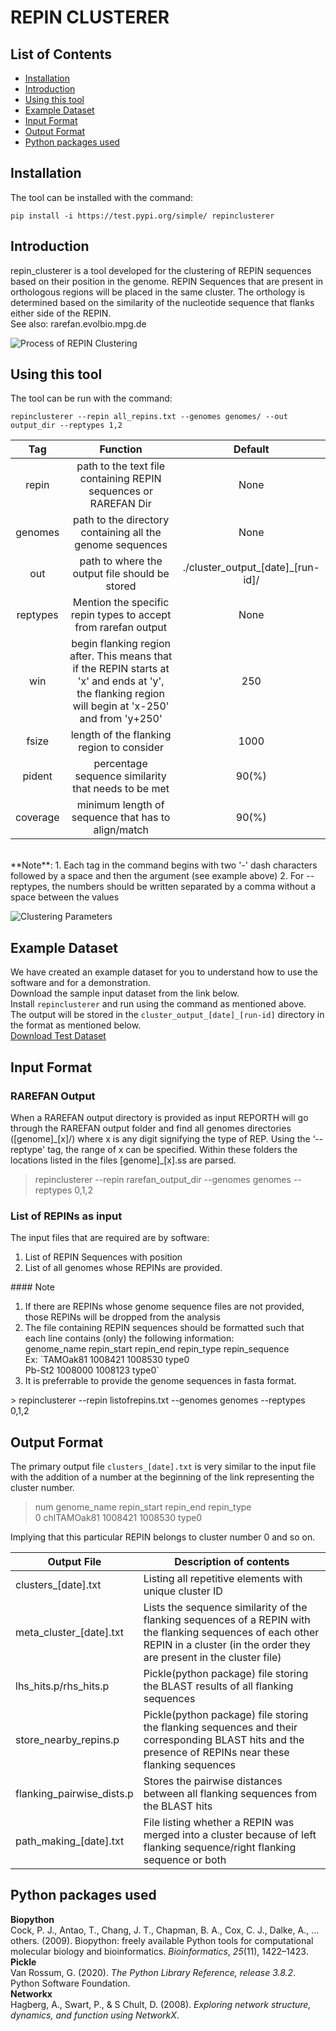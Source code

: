 # REPIN CLUSTERER

## List of Contents

- [Installation](#installation)
- [Introduction](#introduction)
- [Using this tool](#using-this-tool)
- [Example Dataset](#example-dataset)
- [Input Format](#input-format)
- [Output Format](#output-format)
- [Python packages used](#python-packages-used)

## Installation
The tool can be installed with the command:

    pip install -i https://test.pypi.org/simple/ repinclusterer

## Introduction
repin_clusterer is a tool developed for the clustering of REPIN sequences based on their position in the genome. REPIN Sequences that are present in orthologous regions will be placed in the same cluster. The orthology is determined based on the similarity of the nucleotide sequence that flanks either side of the REPIN.
<br>See also: rarefan.evolbio.mpg.de

![Process of REPIN Clustering](./readme_images/repin_process.heic)

## Using this tool
The tool can be run with the command:

    repinclusterer --repin all_repins.txt --genomes genomes/ --out output_dir --reptypes 1,2
  | Tag      |      Function      |      Default      |
|:------------:|:-------------:|:-------------:|
  |repin|path to the text file containing REPIN sequences or RAREFAN Dir| None|
  |genomes|path to the directory containing all the genome sequences| None|
  |out|path to where the output file should be stored| ./cluster\_output\_[date]_[run-id]/|
  |reptypes|Mention the specific repin types to accept from rarefan output | None|
  |win|begin flanking region after. This means that if the REPIN starts at 'x' and ends at 'y', the flanking region will begin at 'x-250' and from 'y+250'| 250 |
  |fsize|length of the flanking region to consider|1000|
  |pident|percentage sequence similarity that needs to be met|90(%)|
  |coverage|minimum length of sequence that has to align/match|90(%)|
  <br>
  **Note**:
  1. Each tag in the command begins with two '-' dash characters followed by a space and then the argument (see example above)
  2. For --reptypes, the numbers should be written separated by a comma without a space between the values

![Clustering Parameters](./readme_images/repin_flank.png)

## Example Dataset
We have created an example dataset for you to understand how to use the software and for a demonstration.
<br>Download the sample input dataset from the link below.
<br>Install `repinclusterer` and run using the command as mentioned above.
<br>The output will be stored in the `cluster_output_[date]_[run-id]` directory in the format as mentioned below.
<br>[Download Test Dataset](https://github.com/blackthorne18/repinclusterer_cli/files/8309764/test_data.zip)

## Input Format
### RAREFAN Output
When a RAREFAN output directory is provided as input REPORTH will go through the RAREFAN output folder and find all genomes directories ([genome]\_[x]/) where x is any digit signifying the type of REP. Using the ‘--reptype' tag, the range of x can be specified. Within these folders the locations listed in the files [genome]_[x].ss are parsed. 
> repinclusterer --repin rarefan_output_dir --genomes genomes --reptypes 0,1,2

### List of REPINs as input
The input files that are required are by software:
<ol><li> List of REPIN Sequences with position </li>
<li> List of all genomes whose REPINs are provided. </li>
</ol>
#### Note
<ol>
<li> If there are REPINs whose genome sequence files are not provided, those REPINs will be dropped from the analysis</li>
<li>The file containing REPIN sequences should be formatted such that each line contains (only) the following information:<br>
genome_name repin_start repin_end repin_type repin_sequence
<br>Ex: `TAMOak81 1008421 1008530 type0<br>Pb-St2 1008000 1008123 type0` </li>
<li>It is preferrable to provide the genome sequences in fasta format. </li>
</ol>
> repinclusterer --repin listofrepins.txt --genomes genomes --reptypes 0,1,2

## Output Format
The primary output file `clusters_[date].txt` is very similar to the input file with the addition of a number at the beginning of the link representing the cluster number.
> num genome_name repin_start repin_end repin_type<br>
> 0 chlTAMOak81 1008421 1008530 type0

Implying that this particular REPIN belongs to cluster number 0 and so on.

| Output File               | Description of contents                                                                                                                                                             |
|---------------------------|-------------------------------------------------------------------------------------------------------------------------------------------------------------------------------------|
| clusters_[date].txt       | Listing all repetitive elements with unique cluster ID                                                                                                                              |
| meta_cluster_[date].txt   | Lists the sequence similarity of the flanking sequences of a REPIN with the flanking sequences of each other REPIN in a cluster (in the order they are present in the cluster file) |
| lhs_hits.p/rhs_hits.p     | Pickle(python package) file storing the BLAST results of all flanking sequences                                                                                                     |
| store_nearby_repins.p     | Pickle(python package) file storing the flanking sequences and their corresponding BLAST hits and the presence of REPINs near these flanking sequences                              |
| flanking_pairwise_dists.p | Stores the pairwise distances between all flanking sequences from the BLAST hits                                                                                                    |
| path_making_[date].txt    | File listing whether a REPIN was merged into a cluster because of left flanking sequence/right flanking sequence or both                                                            |

## Python packages used
**Biopython**
<br>Cock, P. J., Antao, T., Chang, J. T., Chapman, B. A., Cox, C. J., Dalke, A., … others. (2009). Biopython: freely available Python tools for computational molecular biology and bioinformatics. _Bioinformatics_, _25_(11), 1422–1423.
<br>**Pickle**
<br>Van Rossum, G. (2020). _The Python Library Reference, release 3.8.2_. Python Software Foundation.
<br>**Networkx**
<br>Hagberg, A., Swart, P., & S Chult, D. (2008). _Exploring network structure, dynamics, and function using NetworkX_.
